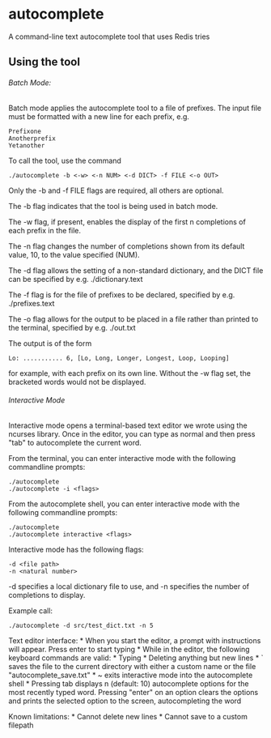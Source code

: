 # autocomplete
 A command-line text autocomplete tool that uses Redis tries

## Using the tool

###### Batch Mode:
 Batch mode applies the autocomplete tool to a file of prefixes. The input file must be formatted with
 a new line for each prefix, e.g.
 ```
 Prefixone
 Anotherprefix
 Yetanother
 ```
 To call the tool, use the command
 ```
 ./autocomplete -b <-w> <-n NUM> <-d DICT> -f FILE <-o OUT>
 ```
 Only the -b and -f FILE flags are required, all others are optional.

 The -b flag indicates that the tool is being used in batch mode.

 The -w flag, if present, enables the display of the first n completions of each prefix in the file.

 The -n flag changes the number of completions shown from its default value, 10, to the value specified (NUM).

 The -d flag allows the setting of a non-standard dictionary, and the DICT file can be specified by e.g. ./dictionary.text

 The -f flag is for the file of prefixes to be declared, specified by e.g. ./prefixes.text

 The -o flag allows for the output to be placed in a file rather than printed to the terminal, specified by e.g. ./out.txt

 The output is of the form
 ```
 Lo: ........... 6, [Lo, Long, Longer, Longest, Loop, Looping]
 ```
 for example, with each prefix on its own line. Without the -w flag set, the bracketed words would not be displayed.

###### Interactive Mode
 
 Interactive mode opens a terminal-based text editor we wrote using the ncurses library. Once in the editor, you can type as normal and then press "tab" to autocomplete the current word.

 From the terminal, you can enter interactive mode with the following commandline prompts:
 ```
 ./autocomplete
 ./autocomplete -i <flags>
 ```
 From the autocomplete shell, you can enter interactive mode with the following commandline prompts:
 ```
 ./autocomplete
 ./autocomplete interactive <flags>
 ```
  Interactive mode has the following flags:
  ```
  -d <file path> 
  -n <natural number>
  ```
  -d specifies a local dictionary file to use, and -n specifies the number of completions to display.

  Example call:
  ```
  ./autocomplete -d src/test_dict.txt -n 5
  ```

 Text editor interface:
    * When you start the editor, a prompt with instructions will appear. Press enter to start typing
    * While in the editor, the following keyboard commands are valid:
        * Typing
        * Deleting anything but new lines
        * ` saves the file to the current directory with either a custom name or the file "autocomplete_save.txt"
        * ~ exits interactive mode into the autocomplete shell
    * Pressing tab displays n (default: 10) autocomplete options for the most recently typed word. Pressing "enter" on an option clears the options and prints the selected option to the screen, autocompleting the word
 
 Known limitations:
    * Cannot delete new lines
    * Cannot save to a custom filepath